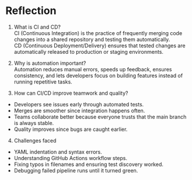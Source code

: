 # Reflection

1. What is CI and CD?  
CI (Continuous Integration) is the practice of frequently merging code changes into a shared repository and testing them automatically.  
CD (Continuous Deployment/Delivery) ensures that tested changes are automatically released to production or staging environments.

2. Why is automation important?  
Automation reduces manual errors, speeds up feedback, ensures consistency, and lets developers focus on building features instead of running repetitive tasks.

3. How can CI/CD improve teamwork and quality?  
- Developers see issues early through automated tests.  
- Merges are smoother since integration happens often.  
- Teams collaborate better because everyone trusts that the main branch is always stable.  
- Quality improves since bugs are caught earlier.

4. Challenges faced  
- YAML indentation and syntax errors.  
- Understanding GitHub Actions workflow steps.  
- Fixing typos in filenames and ensuring test discovery worked.  
- Debugging failed pipeline runs until it turned green.
